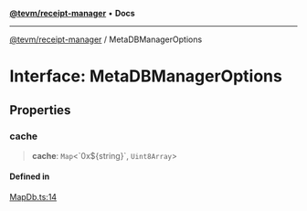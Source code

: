 [**@tevm/receipt-manager**](../README.md) • **Docs**

***

[@tevm/receipt-manager](../globals.md) / MetaDBManagerOptions

# Interface: MetaDBManagerOptions

## Properties

### cache

> **cache**: `Map`\<\`0x$\{string\}\`, `Uint8Array`\>

#### Defined in

[MapDb.ts:14](https://github.com/qbzzt/tevm-monorepo/blob/main/packages/receipt-manager/src/MapDb.ts#L14)
